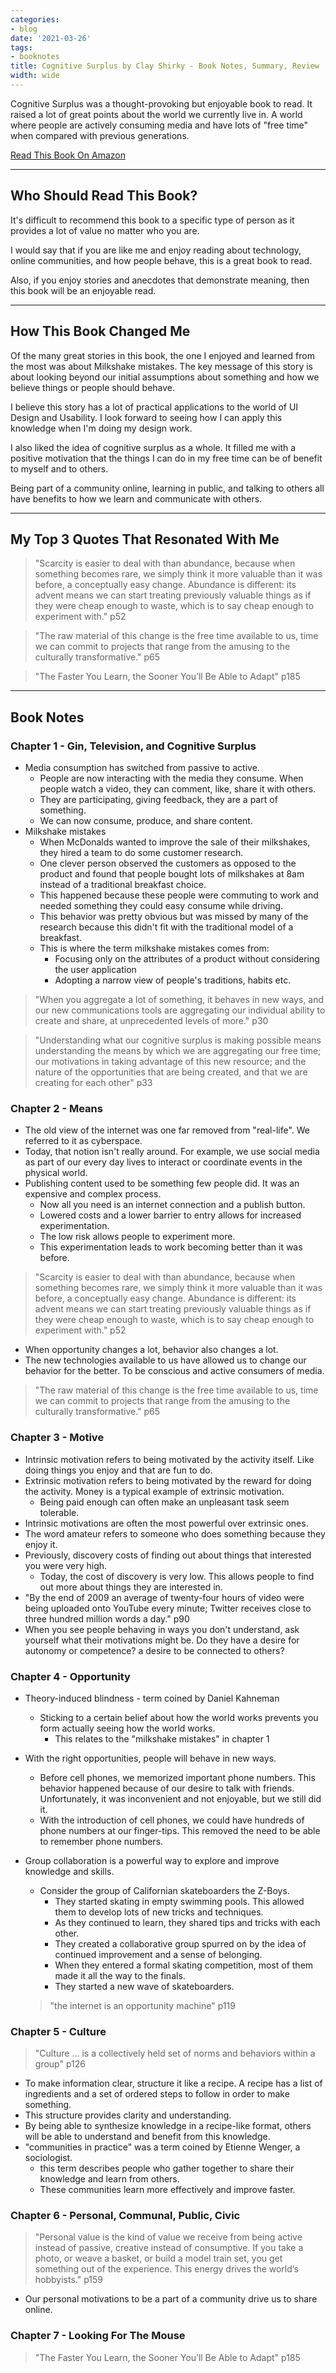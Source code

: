 ```yaml
---
categories:
- blog
date: '2021-03-26'
tags:
- booknotes
title: Cognitive Surplus by Clay Shirky - Book Notes, Summary, Review
width: wide
---
```


Cognitive Surplus was a thought-provoking but enjoyable book to read. It raised a lot of great points about the world we currently live in. A world where people are actively consuming media and have lots of "free time" when compared with previous generations.

[Read This Book On Amazon](https://www.amazon.com/Cognitive-Surplus-Technology-Consumers-Collaborators/dp/0143119583?dchild=1&keywords=cognitive+surplus&qid=1614773499&s=books&sr=1-1&linkCode=ll1&tag=mishacreatrix-20&linkId=93a61d7b26565e6ae358292b081bf1ac&language=en_US&ref_=as_li_ss_tl)

---

## Who Should Read This Book?

It's difficult to recommend this book to a specific type of person as it provides a lot of value no matter who you are.

I would say that if you are like me and enjoy reading about technology, online communities, and how people behave, this is a great book to read.

Also, if you enjoy stories and anecdotes that demonstrate meaning, then this book will be an enjoyable read.

---

## How This Book Changed Me

Of the many great stories in this book, the one I enjoyed and learned from the most was about Milkshake mistakes. The key message of this story is about looking beyond our initial assumptions about something and how we believe things or people should behave.

I believe this story has a lot of practical applications to the world of UI Design and Usability. I look forward to seeing how I can apply this knowledge when I'm doing my design work.

I also liked the idea of cognitive surplus as a whole. It filled me with a positive motivation that the things I can do in my free time can be of benefit to myself and to others. 

Being part of a community online, learning in public, and talking to others all have benefits to how we learn and communicate with others.

---

## My Top 3 Quotes That Resonated With Me

> "Scarcity is easier to deal with than abundance, because when something becomes rare, we simply think it more valuable than it was before, a conceptually easy change. Abundance is different: its advent means we can start treating previously valuable things as if they were cheap enough to waste, which is to say cheap enough to experiment with." p52

> "The raw material of this change is the free time available to us, time we can commit to projects that range from the amusing to the culturally transformative." p65

> "The Faster You Learn, the Sooner You’ll Be Able to Adapt" p185

---

## Book Notes

### Chapter 1 - Gin, Television, and Cognitive Surplus

- Media consumption has switched from passive to active.
    - People are now interacting with the media they consume. When people watch a video, they can comment, like, share it with others.
    - They are participating, giving feedback, they are a part of something.
    - We can now consume, produce, and share content.
- Milkshake mistakes
    - When McDonalds wanted to improve the sale of their milkshakes, they hired a team to do some customer research.
    - One clever person observed the customers as opposed to the product and found that people bought lots of milkshakes at 8am instead of a traditional breakfast choice.
    - This happened because these people were commuting to work and needed something they could easy consume while driving.
    - This behavior was pretty obvious but was missed by many of the research because this didn't fit with the traditional model of a breakfast.
    - This is where the term milkshake mistakes comes from:
        - Focusing only on the attributes of a product without considering the user application
        - Adopting a narrow view of people's traditions, habits etc.

> "When you aggregate a lot of something, it behaves in new ways, and our new communications tools are aggregating our individual ability to create and share, at unprecedented levels of more." p30

> "Understanding what our cognitive surplus is making possible means understanding the means by which we are aggregating our free time; our motivations in taking advantage of this new resource; and the nature of the opportunities that are being created, and that we are creating for each other" p33

### Chapter 2 - Means

- The old view of the internet was one far removed from "real-life". We referred to it as cyberspace.
- Today, that notion isn't really around. For example, we use social media as part of our every day lives to interact or coordinate events in the physical world.
- Publishing content used to be something few people did. It was an expensive and complex process.
    - Now all you need is an internet connection and a publish button.
    - Lowered costs and a lower barrier to entry allows for increased experimentation.
    - The low risk allows people to experiment more.
    - This experimentation leads to work becoming better than it was before.

> "Scarcity is easier to deal with than abundance, because when something becomes rare, we simply think it more valuable than it was before, a conceptually easy change. Abundance is different: its advent means we can start treating previously valuable things as if they were cheap enough to waste, which is to say cheap enough to experiment with." p52

- When opportunity changes a lot, behavior also changes a lot.
- The new technologies available to us have allowed us to change our behavior for the better. To be conscious and active consumers of media.

> "The raw material of this change is the free time available to us, time we can commit to projects that range from the amusing to the culturally transformative." p65

### Chapter 3 - Motive

- Intrinsic motivation refers to being motivated by the activity itself. Like doing things you enjoy and that are fun to do.
- Extrinsic motivation refers to being motivated by the reward for doing the activity. Money is a typical example of extrinsic motivation.
    - Being paid enough can often make an unpleasant task seem tolerable.
- Intrinsic motivations are often the most powerful over extrinsic ones.
- The word amateur refers to someone who does something because they enjoy it.
- Previously, discovery costs of finding out about things that interested you were very high.
    - Today, the cost of discovery is very low. This allows people to find out more about things they are interested in.
- "By the end of 2009 an average of twenty-four hours of video were being uploaded onto YouTube every minute; Twitter receives close to three hundred million words a day." p90
- When you see people behaving in ways you don't understand, ask yourself what their motivations might be. Do they have a desire for autonomy or competence? a desire to be connected to others?


### Chapter 4 - Opportunity

- Theory-induced blindness - term coined by Daniel Kahneman
    - Sticking to a certain belief about how the world works prevents you form actually seeing how the world works.
        - This relates to the "milkshake mistakes" in chapter 1
- With the right opportunities, people will behave in new ways.
    - Before cell phones, we memorized important phone numbers. This behavior happened because of our desire to talk with friends. Unfortunately, it was inconvenient and not enjoyable, but we still did it.
    - With the introduction of cell phones, we could have hundreds of phone numbers at our finger-tips. This removed the need to be able to remember phone numbers.
- Group collaboration is a powerful way to explore and improve knowledge and skills.
    - Consider the group of Californian skateboarders the Z-Boys.
        - They started skating in empty swimming pools. This allowed them to develop lots of new tricks and techniques.
        - As they continued to learn, they shared tips and tricks with each other.
        - They created a collaborative group spurred on by the idea of continued improvement and a sense of belonging.
        - When they entered a formal skating competition, most of them made it all the way to the finals.
        - They started a new wave of skateboarders.

    > "the internet is an opportunity machine" p119

### Chapter 5 - Culture

> "Culture ... is a collectively held set of norms and behaviors within a group" p126

- To make information clear, structure it like a recipe. A recipe has a list of ingredients and a set of ordered steps to follow in order to make something.
- This structure provides clarity and understanding.
- By being able to synthesize knowledge in a recipe-like format, others will be able to understand and benefit from this knowledge.
- "communities in practice" was a term coined by Etienne Wenger, a sociologist.
    - this term describes people who gather together to share their knowledge and learn from others.
    - These communities learn more effectively and improve faster.

### Chapter 6 - Personal, Communal, Public, Civic

> "Personal value is the kind of value we receive from being active instead of passive, creative instead of consumptive. If you take a photo, or weave a basket, or build a model train set, you get something out of the experience. This energy drives the world’s hobbyists." p159

- Our personal motivations to be a part of a community drive us to share online.

### Chapter 7 - Looking For The Mouse

> "The Faster You Learn, the Sooner You’ll Be Able to Adapt" p185